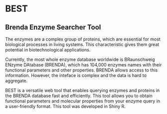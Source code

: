 # BEST
## Brenda Enzyme Searcher Tool

The enzymes are a complex group of proteins, which are essential for most biological processes in living systems. This characteristic gives them great potential in biotechnological applications.

Currently, the most whole enzyme database worldwide is  BRaunschweig ENzyme DAtabase (BRENDA), which has 104,000 enzymes names with their functional parameters and other properties. BRENDA allows access to this information. However, the inteface is complex and the data is hard to aggregate.

BEST is a versatile web tool that enables querying enzymes and proteins in the BRENDA database fast and efficiently. This tool allows you to obtain functional parameters and molecular properties from your enzyme query in a user-friendly format. This tool was developed in Shiny R.
